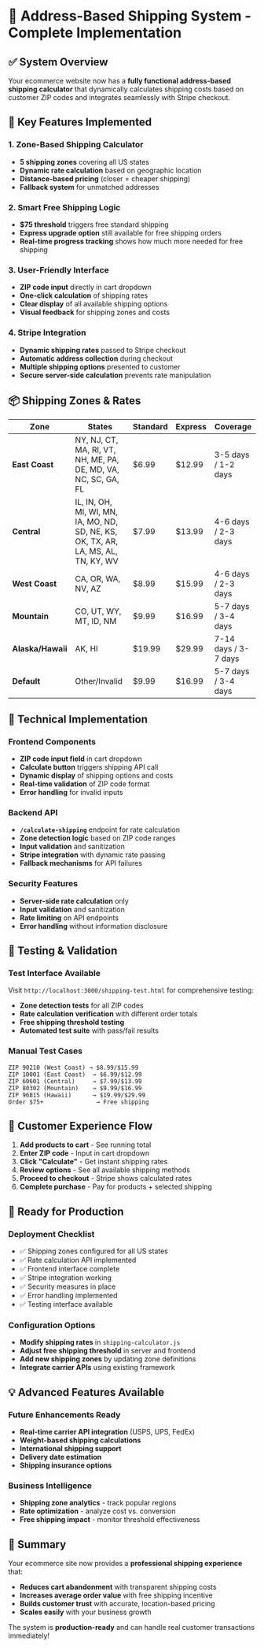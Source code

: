 # 🚚 Address-Based Shipping System - Complete Implementation

## ✅ System Overview

Your ecommerce website now has a **fully functional address-based shipping calculator** that dynamically calculates shipping costs based on customer ZIP codes and integrates seamlessly with Stripe checkout.

## 🎯 Key Features Implemented

### 1. **Zone-Based Shipping Calculator**
- **5 shipping zones** covering all US states
- **Dynamic rate calculation** based on geographic location
- **Distance-based pricing** (closer = cheaper shipping)
- **Fallback system** for unmatched addresses

### 2. **Smart Free Shipping Logic**
- **$75 threshold** triggers free standard shipping
- **Express upgrade option** still available for free shipping orders
- **Real-time progress tracking** shows how much more needed for free shipping

### 3. **User-Friendly Interface**
- **ZIP code input** directly in cart dropdown
- **One-click calculation** of shipping rates
- **Clear display** of all available shipping options
- **Visual feedback** for shipping zones and costs

### 4. **Stripe Integration**
- **Dynamic shipping rates** passed to Stripe checkout
- **Automatic address collection** during checkout
- **Multiple shipping options** presented to customer
- **Secure server-side calculation** prevents rate manipulation

## 📦 Shipping Zones & Rates

| Zone | States | Standard | Express | Coverage |
|------|--------|----------|---------|----------|
| **East Coast** | NY, NJ, CT, MA, RI, VT, NH, ME, PA, DE, MD, VA, NC, SC, GA, FL | $6.99 | $12.99 | 3-5 days / 1-2 days |
| **Central** | IL, IN, OH, MI, WI, MN, IA, MO, ND, SD, NE, KS, OK, TX, AR, LA, MS, AL, TN, KY, WV | $7.99 | $13.99 | 4-6 days / 2-3 days |
| **West Coast** | CA, OR, WA, NV, AZ | $8.99 | $15.99 | 4-6 days / 2-3 days |
| **Mountain** | CO, UT, WY, MT, ID, NM | $9.99 | $16.99 | 5-7 days / 3-4 days |
| **Alaska/Hawaii** | AK, HI | $19.99 | $29.99 | 7-14 days / 3-7 days |
| **Default** | Other/Invalid | $9.99 | $16.99 | 5-7 days / 3-4 days |

## 🔧 Technical Implementation

### **Frontend Components**
- **ZIP code input field** in cart dropdown
- **Calculate button** triggers shipping API call
- **Dynamic display** of shipping options and costs
- **Real-time validation** of ZIP code format
- **Error handling** for invalid inputs

### **Backend API**
- **`/calculate-shipping`** endpoint for rate calculation
- **Zone detection logic** based on ZIP code ranges
- **Input validation** and sanitization
- **Stripe integration** with dynamic rate passing
- **Fallback mechanisms** for API failures

### **Security Features**
- **Server-side rate calculation** only
- **Input validation** and sanitization
- **Rate limiting** on API endpoints
- **Error handling** without information disclosure

## 🧪 Testing & Validation

### **Test Interface Available**
Visit `http://localhost:3000/shipping-test.html` for comprehensive testing:
- **Zone detection tests** for all ZIP codes
- **Rate calculation verification** with different order totals
- **Free shipping threshold testing**
- **Automated test suite** with pass/fail results

### **Manual Test Cases**
```
ZIP 90210 (West Coast) → $8.99/$15.99
ZIP 10001 (East Coast)  → $6.99/$12.99
ZIP 60601 (Central)     → $7.99/$13.99
ZIP 80302 (Mountain)    → $9.99/$16.99
ZIP 96815 (Hawaii)      → $19.99/$29.99
Order $75+               → Free shipping
```

## 📱 Customer Experience Flow

1. **Add products to cart** - See running total
2. **Enter ZIP code** - Input in cart dropdown
3. **Click "Calculate"** - Get instant shipping rates
4. **Review options** - See all available shipping methods
5. **Proceed to checkout** - Stripe shows calculated rates
6. **Complete purchase** - Pay for products + selected shipping

## 🚀 Ready for Production

### **Deployment Checklist**
- ✅ Shipping zones configured for all US states
- ✅ Rate calculation API implemented
- ✅ Frontend interface complete
- ✅ Stripe integration working
- ✅ Security measures in place
- ✅ Error handling implemented
- ✅ Testing interface available

### **Configuration Options**
- **Modify shipping rates** in `shipping-calculator.js`
- **Adjust free shipping threshold** in server and frontend
- **Add new shipping zones** by updating zone definitions
- **Integrate carrier APIs** using existing framework

## 💡 Advanced Features Available

### **Future Enhancements Ready**
- **Real-time carrier API integration** (USPS, UPS, FedEx)
- **Weight-based shipping calculations**
- **International shipping support**
- **Delivery date estimation**
- **Shipping insurance options**

### **Business Intelligence**
- **Shipping zone analytics** - track popular regions
- **Rate optimization** - analyze cost vs. conversion
- **Free shipping impact** - monitor threshold effectiveness

## 🎉 Summary

Your ecommerce site now provides a **professional shipping experience** that:
- **Reduces cart abandonment** with transparent shipping costs
- **Increases average order value** with free shipping incentive
- **Builds customer trust** with accurate, location-based pricing
- **Scales easily** with your business growth

The system is **production-ready** and can handle real customer transactions immediately!
